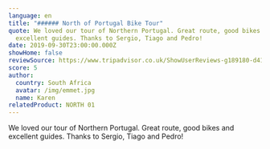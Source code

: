 ```yaml
---
language: en
title: "###### North of Portugal Bike Tour"
quote: We loved our tour of Northern Portugal. Great route, good bikes and
  excellent guides. Thanks to Sergio, Tiago and Pedro!
date: 2019-09-30T23:00:00.000Z
showHome: false
reviewSource: https://www.tripadvisor.co.uk/ShowUserReviews-g189180-d4105907-r630083200-Top_Bike_tours_Portugal-Porto_Porto_District_Northern_Portugal.html
score: 5
author:
  country: South Africa
  avatar: /img/emmet.jpg
  name: Karen
relatedProduct: NORTH 01
---
```

We loved our tour of Northern Portugal. Great route, good bikes and excellent guides. Thanks to Sergio, Tiago and Pedro!